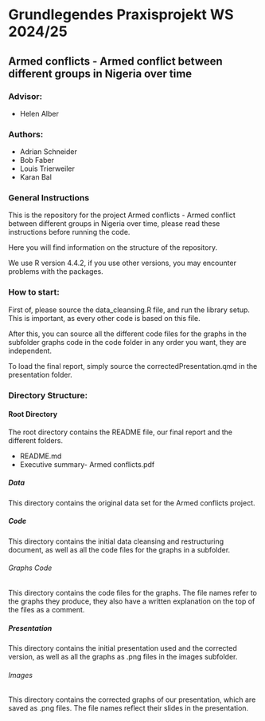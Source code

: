 # Grundlegendes Praxisprojekt WS 2024/25

## Armed conflicts - Armed conflict between different groups in Nigeria over time

### Advisor:

-   Helen Alber

### Authors:

-   Adrian Schneider
-   Bob Faber
-   Louis Trierweiler
-   Karan Bal

### General Instructions

This is the repository for the project Armed conflicts - Armed conflict between different groups in Nigeria over time,
please read these instructions before running the code.

Here you will find information on the structure of the repository.

We use R version 4.4.2, if you use other versions, you may encounter problems with the packages.


### How to start:

First of, please source the data_cleansing.R file, and run the library setup.
This is important, as every other code is based on this file.

After this, you can source all the different code files for the graphs in the subfolder graphs code in the code folder
in any order you want, they are independent.

To load the final report, simply source the correctedPresentation.qmd in the presentation folder.


### Directory Structure:

#### Root Directory

The root directory contains the README file, our final report and the different folders.

-   README.md
-   Executive summary- Armed conflicts.pdf

##### Data

This directory contains the original data set for the Armed conflicts project.

##### Code

This directory contains the initial data cleansing and restructuring document, as well as all the code files for the graphs 
in a subfolder.

###### Graphs Code

This directory contains the code files for the graphs.
The file names refer to the graphs they produce, they also have a written explanation on the top of the files
as a comment.

##### Presentation

This directory contains the initial presentation used and the corrected version, 
as well as all the graphs as .png files in the images subfolder.

###### Images

This directory contains the corrected graphs of our presentation, which are saved as .png files.
The file names reflect their slides in the presentation.
